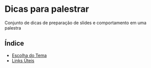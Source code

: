 # Dicas para palestrar
Conjunto de dicas de preparação de slides e comportamento em uma palestra


## Índice

* [Escolha do Tema](escolha-do-tema.md)
* [Links Úteis](links-uteis.md)
